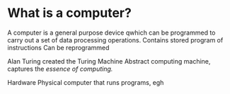 # What is a computer?
A computer is a general purpose device qwhich can be programmed to carry out a set of data processing operations.
	Contains stored program of instructions
	Can be reprogrammed

Alan Turing created the Turing Machine
	Abstract computing machine, captures the *essence of computing.*

Hardware
	Physical computer that runs programs, egh